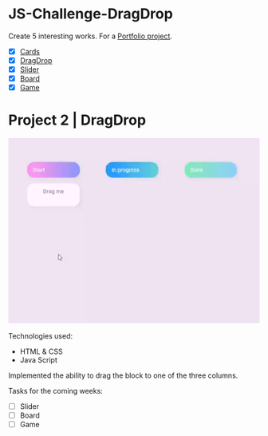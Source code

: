 # JS-Challenge-DragDrop

Create 5 interesting works. For a [Portfolio project](https://github.com/AnastasiiaSorina/Portfolio-Project).
- [x] [Cards](https://github.com/AnastasiiaSorina/JS-Challenge-Cards)
- [x] [DragDrop](https://github.com/AnastasiiaSorina/JS-Challenge-DragDrop)
- [x] [Slider](https://github.com/AnastasiiaSorina/JS-Challenge-Slider)
- [x] [Board](https://github.com/AnastasiiaSorina/JS-Challenge-Board)
- [x] [Game](https://github.com/AnastasiiaSorina/JS-Challenge-Game) 

# Project 2 | DragDrop
![Illustration for the project](https://github.com/AnastasiiaSorina/JS-Challenge-DragDrop/blob/main/IMG_4255.gif)

Technologies used:
- HTML & CSS
- Java Script

Implemented the ability to drag the block to one of the three columns.

Tasks for the coming weeks:
- [ ] Slider 
- [ ] Board
- [ ] Game 
